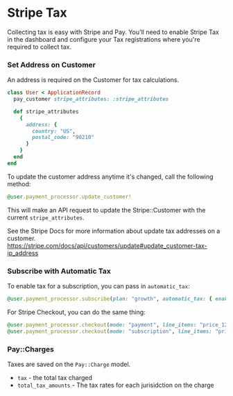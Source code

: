 # Stripe Tax

Collecting tax is easy with Stripe and Pay. You'll need to enable Stripe Tax in the dashboard and configure your Tax registrations where you're required to collect tax.

### Set Address on Customer

An address is required on the Customer for tax calculations.

```ruby
class User < ApplicationRecord
  pay_customer stripe_attributes: :stripe_attributes

  def stripe_attributes
    {
      address: {
        country: "US",
        postal_code: "90210"
      }
    }
  end
end
```

To update the customer address anytime it's changed, call the following method:

```ruby
@user.payment_processor.update_customer!
```

This will make an API request to update the Stripe::Customer with the current `stripe_attributes`.

See the Stripe Docs for more information about update tax addresses on a customer.
https://stripe.com/docs/api/customers/update#update_customer-tax-ip_address

### Subscribe with Automatic Tax

To enable tax for a subscription, you can pass in `automatic_tax`:

```ruby
@user.payment_processor.subscribe(plan: "growth", automatic_tax: { enabled: true })
```

For Stripe Checkout, you can do the same thing:

```ruby
@user.payment_processor.checkout(mode: "payment", line_items: "price_1234", automatic_tax: { enabled: true })
@user.payment_processor.checkout(mode: "subscription", line_items: "price_1234", automatic_tax: { enabled: true })
```

### Pay::Charges

Taxes are saved on the `Pay::Charge` model.

* `tax` - the total tax charged
* `total_tax_amounts` - The tax rates for each jurisidction on the charge
